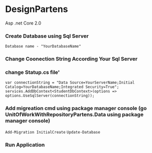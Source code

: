 # DesignPartens

Asp .net Core 2.0
### Create Database using Sql Server 

```Database name - "YourDatabaseName"```

### Change Coonection String According Your Sql Server

### change Statup.cs file'

```var connectionString = "Data Source=YourServerName;Initial Catalog=YourDatabaseName;Integrated Security=True";```
```services.AddDbContext<StudentDbContext>(options => options.UseSqlServer(connectionString));```

### Add migreation cmd using package manager console (go UnitOfWorkWithRepositoryPartens.Data using package manager console)

```Add-Migration InitialCreate```
```Update-Database```

### Run Application 
